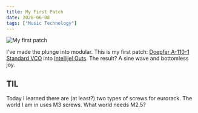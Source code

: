 ```yaml
---
title: My First Patch
date: 2020-06-08
tags: ["Music Technology"]
---
```


![My first patch](/images/my-first-patch.jpg)

I've made the plunge into modular. This is my first patch: [Doepfer A-110-1 Standard VCO](http://www.doepfer.de/home_e.htm) into [Intellijel Outs](https://intellijel.com/shop/eurorack/outs/). The result? A sine wave and bottomless joy.

## TIL

Today I learned there are (at least?) two types of screws for eurorack. The world I am in uses M3 screws. What world needs M2.5?
